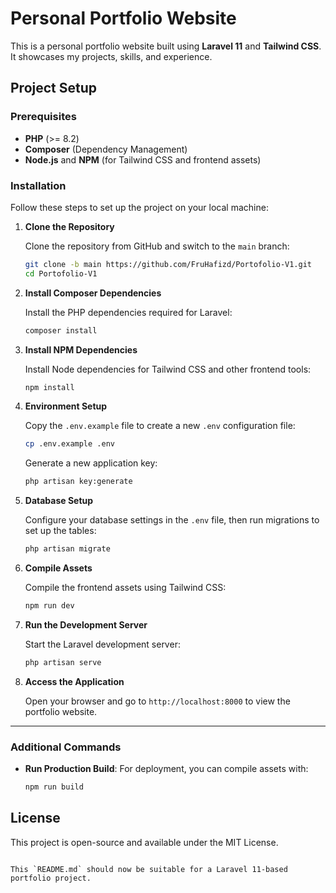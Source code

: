 # Personal Portfolio Website

This is a personal portfolio website built using **Laravel 11** and **Tailwind CSS**. It showcases my projects, skills, and experience.

## Project Setup

### Prerequisites

- **PHP** (>= 8.2)
- **Composer** (Dependency Management)
- **Node.js** and **NPM** (for Tailwind CSS and frontend assets)

### Installation

Follow these steps to set up the project on your local machine:

1. **Clone the Repository**

   Clone the repository from GitHub and switch to the `main` branch:
   ```bash
   git clone -b main https://github.com/FruHafizd/Portofolio-V1.git
   cd Portofolio-V1
   ```

2. **Install Composer Dependencies**

   Install the PHP dependencies required for Laravel:
   ```bash
   composer install
   ```

3. **Install NPM Dependencies**

   Install Node dependencies for Tailwind CSS and other frontend tools:
   ```bash
   npm install
   ```

4. **Environment Setup**

   Copy the `.env.example` file to create a new `.env` configuration file:
   ```bash
   cp .env.example .env
   ```

   Generate a new application key:
   ```bash
   php artisan key:generate
   ```

5. **Database Setup**

   Configure your database settings in the `.env` file, then run migrations to set up the tables:
   ```bash
   php artisan migrate
   ```

6. **Compile Assets**

   Compile the frontend assets using Tailwind CSS:
   ```bash
   npm run dev
   ```

7. **Run the Development Server**

   Start the Laravel development server:
   ```bash
   php artisan serve
   ```

8. **Access the Application**

   Open your browser and go to `http://localhost:8000` to view the portfolio website.

---

### Additional Commands

- **Run Production Build**: For deployment, you can compile assets with:
  ```bash
  npm run build
  ```

## License

This project is open-source and available under the MIT License.
```

This `README.md` should now be suitable for a Laravel 11-based portfolio project.